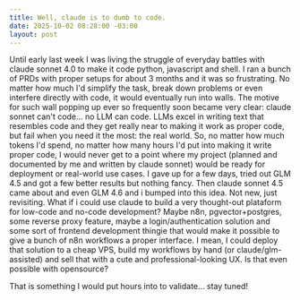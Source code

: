 ```yaml
---
title: Well, claude is to dumb to code.
date: 2025-10-02 08:28:00 -03:00
layout: post
---
```


Until early last week I was living the struggle of everyday battles with claude sonnet 4.0 to make it code python, javascript and shell. 
I ran a bunch of PRDs with proper setups for about 3 months and it was so frustrating. No matter how much I'd simplify the task, break down problems or even interfere directly with code, it would eventually run into walls.
The motive for such wall popping up ever so frequently soon became very clear: claude sonnet can't code... no LLM can code. LLMs excel in writing text that resembles code and they get really near to making it work as proper code, but fail when you need it the most: the real world.
So, no matter how much tokens I'd spend, no matter how many hours I'd put into making it write proper code, I would never get to a point where my project (planned and documented by me and written by claude sonnet) would be ready for deployment or real-world use cases.
I gave up for a few days, tried out GLM 4.5 and got a few better results but nothing fancy.
Then claude sonnet 4.5 came about and even GLM 4.6 and i bumped into this idea. Not new, just revisiting. What if i could use claude to build a very thought-out plataform for low-code and no-code development? Maybe n8n, pgvector+postgres, some reverse proxy feature, maybe a login/authentication solution and some sort of frontend development thingie that would make it possible to give a bunch of n8n workflows a proper interface.
I mean, I could deploy that solution to a cheap VPS, build my workflows by hand (or claude/glm-assisted) and sell that with a cute and professional-looking UX.
Is that even possible with opensource?

That is something I would put hours into to validate... stay tuned!